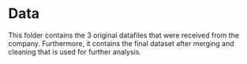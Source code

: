 # Data

This folder contains the 3 original datafiles that were received from the company. 
Furthermore, it contains the final dataset after merging and cleaning that is used 
for further analysis. 
